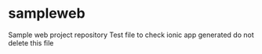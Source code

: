 # sampleweb
Sample web project repository
Test file to check ionic app generated
do not delete this file 
